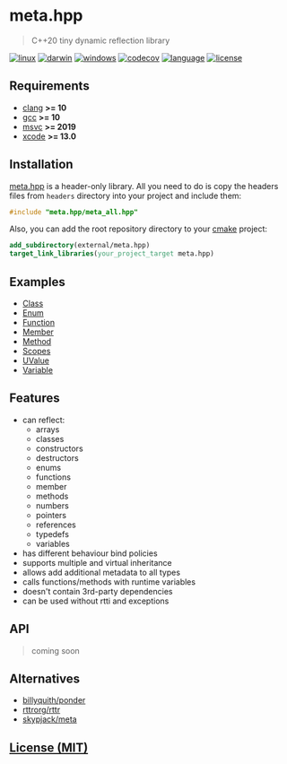 # meta.hpp

> C++20 tiny dynamic reflection library

[![linux][badge.linux]][linux]
[![darwin][badge.darwin]][darwin]
[![windows][badge.windows]][windows]
[![codecov][badge.codecov]][codecov]
[![language][badge.language]][language]
[![license][badge.license]][license]

[badge.darwin]: https://img.shields.io/github/workflow/status/BlackMATov/meta.hpp/darwin/main?label=Xcode&logo=xcode
[badge.linux]: https://img.shields.io/github/workflow/status/BlackMATov/meta.hpp/linux/main?label=GCC%2FClang&logo=linux
[badge.windows]: https://img.shields.io/github/workflow/status/BlackMATov/meta.hpp/windows/main?label=Visual%20Studio&logo=visual-studio
[badge.codecov]: https://img.shields.io/codecov/c/github/BlackMATov/meta.hpp/main?logo=codecov
[badge.language]: https://img.shields.io/badge/language-C%2B%2B20-orange
[badge.license]: https://img.shields.io/badge/license-MIT-blue

[darwin]: https://github.com/BlackMATov/meta.hpp/actions?query=workflow%3Adarwin
[linux]: https://github.com/BlackMATov/meta.hpp/actions?query=workflow%3Alinux
[windows]: https://github.com/BlackMATov/meta.hpp/actions?query=workflow%3Awindows
[codecov]: https://codecov.io/gh/BlackMATov/meta.hpp
[language]: https://en.wikipedia.org/wiki/C%2B%2B20
[license]: https://en.wikipedia.org/wiki/MIT_License

[meta]: https://github.com/BlackMATov/meta.hpp

## Requirements

- [clang](https://clang.llvm.org/) **>= 10**
- [gcc](https://www.gnu.org/software/gcc/) **>= 10**
- [msvc](https://visualstudio.microsoft.com/) **>= 2019**
- [xcode](https://developer.apple.com/xcode/) **>= 13.0**

## Installation

[meta.hpp][meta] is a header-only library. All you need to do is copy the headers files from `headers` directory into your project and include them:

```cpp
#include "meta.hpp/meta_all.hpp"
```

Also, you can add the root repository directory to your [cmake](https://cmake.org) project:

```cmake
add_subdirectory(external/meta.hpp)
target_link_libraries(your_project_target meta.hpp)
```

## Examples

- [Class](./manuals/meta_examples/class_example.cpp)
- [Enum](./manuals/meta_examples/enum_example.cpp)
- [Function](./manuals/meta_examples/function_example.cpp)
- [Member](./manuals/meta_examples/member_example.cpp)
- [Method](./manuals/meta_examples/method_example.cpp)
- [Scopes](./manuals/meta_examples/scopes_example.cpp)
- [UValue](./manuals/meta_examples/uvalue_example.cpp)
- [Variable](./manuals/meta_examples/variable_example.cpp)

## Features

- can reflect:
    - arrays
    - classes
    - constructors
    - destructors
    - enums
    - functions
    - member
    - methods
    - numbers
    - pointers
    - references
    - typedefs
    - variables
- has different behaviour bind policies
- supports multiple and virtual inheritance
- allows add additional metadata to all types
- calls functions/methods with runtime variables
- doesn't contain 3rd-party dependencies
- can be used without rtti and exceptions

## API

> coming soon

## Alternatives

- [billyquith/ponder](https://github.com/billyquith/ponder)
- [rttrorg/rttr](https://github.com/rttrorg/rttr)
- [skypjack/meta](https://github.com/skypjack/meta)

## [License (MIT)](./LICENSE.md)

